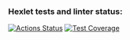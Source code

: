 ### Hexlet tests and linter status:
[![Actions Status](https://github.com/gleeebkaaa/frontend-project-46/actions/workflows/hexlet-check.yml/badge.svg)](https://github.com/gleeebkaaa/frontend-project-46/actions)
[![Test Coverage](https://api.codeclimate.com/v1/badges/998b2e3d4c9bd781b294/test_coverage)](https://codeclimate.com/github/gleeebkaaa/frontend-project-46/test_coverage)